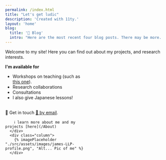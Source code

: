 ```yaml
---
permalink: /index.html
title: "Let's get ludic"
description: 'Created with 11ty.'
layout: 'home'
blog:
  title: '📰 Blog'
  intro: "Here are the most recent four blog posts. There may be more..."
---
```


<style>
     .column {
       float: left;
       width: 50%;
       height: auto;
     }
</style>

Welcome to my site! Here you can find out about my projects, and research interests.

<div class="row">
 <div class="column">
   <b>I'm available for</b>
   <ul>
    <li>Workshops on teaching (such as <a href="https://www.youtube.com/watch?v=51oaWP3AdfM">this one</a>).</li>
      <li>Research collaborations</li>
        <li>Consultations</li>
          <li>I also give Japanese lessons!</li>
          </ul>
        </br>
        🤙 Get in touch <a href="mailto:york@meiji.ac.jp">📧 by email</a>.

        ℹ️ learn more about me and my projects [here](/About)
      </div>
      <div class="column">
        {% imagePlaceholder "./src/assets/images/james-LLP-profile.png", "Alt... Pic of me" %}
      </div>
  </div>
</br>